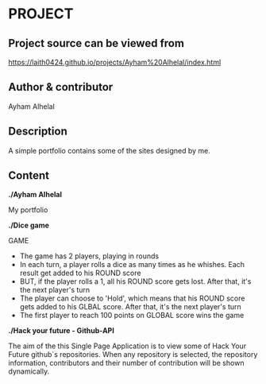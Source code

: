 PROJECT
===


Project source can be viewed from
---
https://laith0424.github.io/projects/Ayham%20Alhelal/index.html


Author & contributor
---
Ayham Alhelal

Description
---
A simple portfolio contains some of the sites designed by me.

Content
---
**./Ayham Alhelal**

My portfolio

**./Dice game**

GAME 
* The game has 2 players, playing in rounds
* In each turn, a player rolls a dice as many times as he whishes. Each result get added to his ROUND score
* BUT, if the player rolls a 1, all his ROUND score gets lost. After that, it's the next player's turn
* The player can choose to 'Hold', which means that his ROUND score gets added to his GLBAL score. After that, it's the next player's turn
* The first player to reach 100 points on GLOBAL score wins the game

**./Hack your future - Github-API**

The aim of the this  Single Page Application is to  view  some of Hack Your Future github`s repositories. When any repository is selected, the repository information, contributors  and their number of contribution will be shown dynamically.
